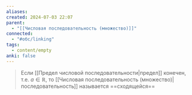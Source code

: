 ```yaml
---
aliases: 
created: 2024-07-03 22:07
parent:
  - "[[Числовая последовательность (множество)]]"
connected:
  - "#обс/linking"
tags:
  - content/empty
anki: false
---
```


> Если [[Предел числовой последовательности|предел]]  конечен, т.е. $a \in \mathbb{R}$, то [[Числовая последовательность (множество)|последовательность]] называется ==сходящейся==

